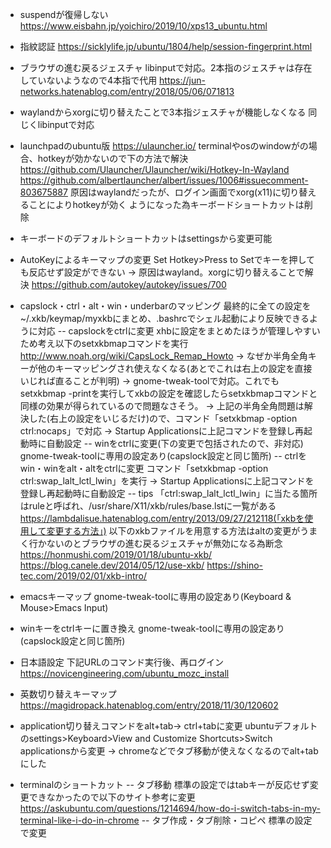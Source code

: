 - suspendが復帰しない
https://www.eisbahn.jp/yoichiro/2019/10/xps13_ubuntu.html

- 指紋認証
https://sicklylife.jp/ubuntu/1804/help/session-fingerprint.html

- ブラウザの進む戻るジェスチャ
libinputで対応。2本指のジェスチャは存在していないようなので4本指で代用
https://jun-networks.hatenablog.com/entry/2018/05/06/071813

- waylandからxorgに切り替えたことで3本指ジェスチャが機能しなくなる
同じくlibinputで対応

- launchpadのubuntu版
https://ulauncher.io/
terminalやosのwindowがの場合、hotkeyが効かないので下の方法で解決
https://github.com/Ulauncher/Ulauncher/wiki/Hotkey-In-Wayland
https://github.com/albertlauncher/albert/issues/1006#issuecomment-803675887
原因はwaylandだったが、ログイン画面でxorg(x11)に切り替えることによりhotkeyが効く
ようになった為キーボードショートカットは削除

- キーボードのデフォルトショートカットはsettingsから変更可能

- AutoKeyによるキーマップの変更
Set Hotkey>Press to Setでキーを押しても反応せず設定ができない
→ 原因はwayland。xorgに切り替えることで解決
https://github.com/autokey/autokey/issues/700

- capslock・ctrl・alt・win・underbarのマッピング
最終的に全ての設定を~/.xkb/keymap/myxkbにまとめ、.bashrcでシェル起動により反映できるように対応
-- capslockをctrlに変更
xhbに設定をまとめたほうが管理しやすいため考え以下のsetxkbmapコマンドを実行
http://www.noah.org/wiki/CapsLock_Remap_Howto
→ なぜか半角全角キーが他のキーマッピングされ使えなくなる(あとでこれは右上の設定を直接いじれば直ることが判明)
→ gnome-tweak-toolで対応。これでもsetxkbmap -printを実行してxkbの設定を確認したらsetxkbmapコマンドと同様の効果が得られているので問題なさそう。
→ 上記の半角全角問題は解決した(右上の設定をいじるだけ)ので、コマンド「setxkbmap -option ctrl:nocaps」で対応
→ Startup Applicationsに上記コマンドを登録し再起動時に自動設定
-- winをctrlに変更(下の変更で包括されたので、非対応)
gnome-tweak-toolに専用の設定あり(capslock設定と同じ箇所)
-- ctrlをwin・winをalt・altをctrlに変更
コマンド「setxkbmap -option ctrl:swap_lalt_lctl_lwin」を実行
→ Startup Applicationsに上記コマンドを登録し再起動時に自動設定
-- tips
「ctrl:swap_lalt_lctl_lwin」に当たる箇所はruleと呼ばれ、/usr/share/X11/xkb/rules/base.lstに一覧がある
https://lambdalisue.hatenablog.com/entry/2013/09/27/212118(「xkbを使用して変更する方法」)
以下のxkbファイルを用意する方法はaltの変更がうまく行かないのとブラウザの進む戻るジェスチャが無効になる為断念
https://honmushi.com/2019/01/18/ubuntu-xkb/
https://blog.canele.dev/2014/05/12/use-xkb/
https://shino-tec.com/2019/02/01/xkb-intro/

- emacsキーマップ
gnome-tweak-toolに専用の設定あり(Keyboard & Mouse>Emacs Input)

- winキーをctrlキーに置き換え
gnome-tweak-toolに専用の設定あり(capslock設定と同じ箇所)

- 日本語設定
下記URLのコマンド実行後、再ログイン
https://novicengineering.com/ubuntu_mozc_install

- 英数切り替えキーマップ
https://magidropack.hatenablog.com/entry/2018/11/30/120602

- application切り替えコマンドをalt+tab→ ctrl+tabに変更
ubuntuデフォルトのsettings>Keyboard>View and Customize Shortcuts>Switch applicationsから変更
→ chromeなどでタブ移動が使えなくなるのでalt+tabにした

- terminalのショートカット
-- タブ移動
標準の設定ではtabキーが反応せず変更できなかったので以下のサイト参考に変更
https://askubuntu.com/questions/1214694/how-do-i-switch-tabs-in-my-terminal-like-i-do-in-chrome
-- タブ作成・タブ削除・コピペ
標準の設定で変更
